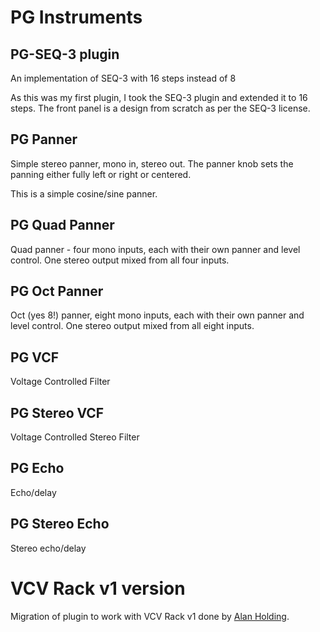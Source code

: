 # PG Instruments

## PG-SEQ-3 plugin

An implementation of SEQ-3 with 16 steps instead of 8

As this was my first plugin, I took the SEQ-3 plugin and extended it to 16 steps. The front panel is a design from scratch
as per the SEQ-3 license.

## PG Panner

Simple stereo panner, mono in, stereo out. The panner knob sets the panning either fully left or right or centered.

This is a simple cosine/sine panner.

## PG Quad Panner

Quad panner - four mono inputs, each with their own panner and level control. One stereo output mixed from all four inputs.

## PG Oct Panner

Oct (yes 8!) panner, eight mono inputs, each with their own panner and level control. One stereo output mixed from all eight inputs.

## PG VCF

Voltage Controlled Filter

## PG Stereo VCF

Voltage Controlled Stereo Filter

## PG Echo

Echo/delay

## PG Stereo Echo

Stereo echo/delay

# VCV Rack v1 version

Migration of plugin to work with VCV Rack v1 done by [Alan Holding](https://github.com/alanholding).
